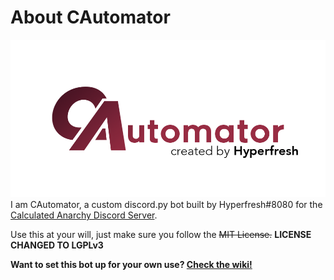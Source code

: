 # About CAutomator
![CAutomator logo](/cautomator.png)
I am CAutomator, a custom discord.py bot built by Hyperfresh#8080 for the [Calculated Anarchy Discord Server](https://discord.gg/YsZ8h3J).

Use this at your will, just make sure you follow the ~~MIT License.~~ **LICENSE CHANGED TO LGPLv3**

**Want to set this bot up for your own use? [Check the wiki!](https://github.com/Hyperfresh8080/CAutomator/wiki/Setup)**
